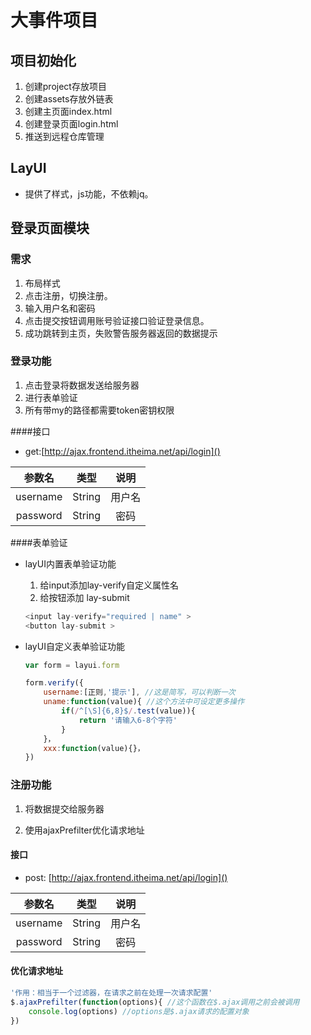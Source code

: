 # 大事件项目

## 项目初始化

1. 创建project存放项目
2. 创建assets存放外链表
3. 创建主页面index.html
4. 创建登录页面login.html
5. 推送到远程仓库管理

## LayUI

+ 提供了样式，js功能，不依赖jq。



## 登录页面模块

### 需求

1. 布局样式
2. 点击注册，切换注册。
3. 输入用户名和密码
4. 点击提交按钮调用账号验证接口验证登录信息。
5. 成功跳转到主页，失败警告服务器返回的数据提示



### 登录功能

1. 点击登录将数据发送给服务器
2. 进行表单验证
3. 所有带my的路径都需要token密钥权限









####接口

+ get:[http://ajax.frontend.itheima.net/api/login]()

|  参数名  |  类型  |  说明  |
| :------: | :----: | :----: |
| username | String | 用户名 |
| password | String |  密码  |

####表单验证

+ layUI内置表单验证功能

  1. 给input添加lay-verify自定义属性名
  2. 给按钮添加 lay-submit

  ```js
  <input lay-verify="required | name" >
  <button lay-submit >
  ```

+ layUI自定义表单验证功能

  ```js
  var form = layui.form
  
  form.verify({
      username:[正则,'提示'], //这是简写，可以判断一次
      uname:function(value){ //这个方法中可设定更多操作
          if(/^[\S]{6,8}$/.test(value)){
              return '请输入6-8个字符'
          }
      }，
      xxx:function(value){}，
  })
  
  ```







### 注册功能

1. 将数据提交给服务器

2. 使用ajaxPrefilter优化请求地址

   





#### 接口

+ post: [http://ajax.frontend.itheima.net/api/login]()

|  参数名  |  类型  |  说明  |
| :------: | :----: | :----: |
| username | String | 用户名 |
| password | String |  密码  |

#### 优化请求地址

```js
'作用：相当于一个过滤器，在请求之前在处理一次请求配置'
$.ajaxPrefilter(function(options){ //这个函数在$.ajax调用之前会被调用
    console.log(options) //options是$.ajax请求的配置对象
})
```










